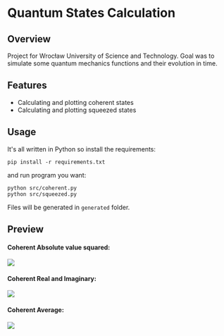 # Quantum States Calculation

## Overview
Project for Wrocław University of Science and Technology. Goal was to simulate some quantum mechanics functions and their evolution in time.

## Features
- Calculating and plotting coherent states
- Calculating and plotting squeezed states

## Usage
It's all written in Python so install the requirements:
```
pip install -r requirements.txt
```
and run program you want:
```
python src/coherent.py
python src/squeezed.py
```
Files will be generated in ```generated``` folder.

## Preview
#### Coherent Absolute value squared:
![](https://github.com/Filipeak/quantum-states/blob/main/assets/coherent_abs2.gif)

#### Coherent Real and Imaginary:
![](https://github.com/Filipeak/quantum-states/blob/main/assets/coherent_re_im.gif)

#### Coherent Average:
![](https://github.com/Filipeak/quantum-states/blob/main/assets/coherent_avg.gif)
